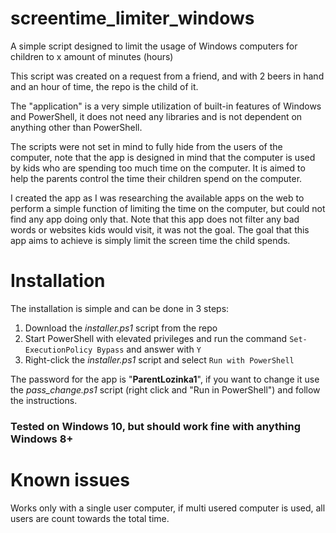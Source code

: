 # screentime_limiter_windows
A simple script designed to limit the usage of Windows computers for children to x amount of minutes (hours)

This script was created on a request from a friend, and with 2 beers in hand and an hour of time, the repo is the child of it.

The "application" is a very simple utilization of built-in features of Windows and PowerShell, it does not need any libraries and is not dependent on anything other than PowerShell.

The scripts were not set in mind to fully hide from the users of the computer, note that the app is designed in mind that the computer is used by kids who are spending too much time on the computer. It is aimed to help the parents control the time their children spend on the computer.

I created the app as I was researching the available apps on the web to perform a simple function of limiting the time on the computer, but could not find any app doing only that. Note that this app does not filter any bad words or websites kids would visit, it was not the goal. The goal that this app aims to achieve is simply limit the screen time the child spends.

# Installation

The installation is simple and can be done in 3 steps:
1. Download the *installer.ps1* script from the repo
2. Start PowerShell with elevated privileges and run the command `Set-ExecutionPolicy Bypass` and answer with `Y`
3. Right-click the *installer.ps1* script and select `Run with PowerShell`

The password for the app is "**ParentLozinka1**", if you want to change it use the *pass_change.ps1* script (right click and "Run in PowerShell") and follow the instructions.

### Tested on Windows 10, but should work fine with anything Windows 8+

# Known issues
Works only with a single user computer, if multi usered computer is used, all users are count towards the total time.
